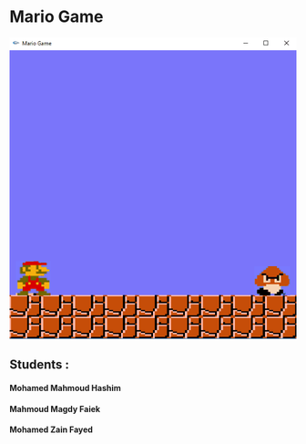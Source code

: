 # Mario Game

<a><img src="https://github.com/EngMahmoudMagdy/mario_opengl/blob/master/Mario_Game.gif" title="Mario Game"/></a>



## Students : 

#### Mohamed Mahmoud Hashim <br />
#### Mahmoud Magdy Faiek <br />
#### Mohamed Zain Fayed <br />
